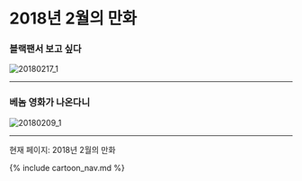 # 2018년 2월의 만화

### 블랙팬서 보고 싶다
![20180217_1](/2018_02/20180217_1.jpg)

* * *

### 베놈 영화가 나온다니
![20180209_1](/2018_02/20180209_1.jpg)

* * *

현재 페이지: 2018년 2월의 만화

{% include cartoon_nav.md %}
